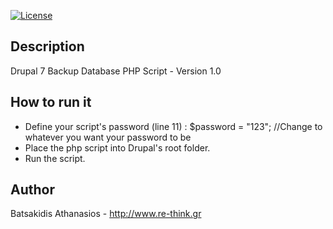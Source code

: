 [![License](https://poser.pugx.org/okwinza/cloudflare-api/license)](https://packagist.org/packages/okwinza/cloudflare-api)

## Description

Drupal 7 Backup Database PHP Script - Version 1.0

## How to run it

* Define your script's password (line 11) : $password = "123"; //Change to whatever you want your password to be
* Place the php script into Drupal's root folder.
* Run the script.

## Author

Batsakidis Athanasios - http://www.re-think.gr





